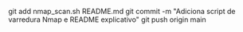 git add nmap_scan.sh README.md
git commit -m "Adiciona script de varredura Nmap e README explicativo"
git push origin main
